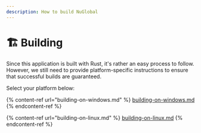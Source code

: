 ```yaml
---
description: How to build NuGlobal
---
```


# 🏗 Building

Since this application is built with Rust, it's rather an easy process to follow. However, we still need to provide platform-specific instructions to ensure that successful builds are guaranteed.

Select your platform below:

{% content-ref url="building-on-windows.md" %}
[building-on-windows.md](building-on-windows.md)
{% endcontent-ref %}

{% content-ref url="building-on-linux.md" %}
[building-on-linux.md](building-on-linux.md)
{% endcontent-ref %}
